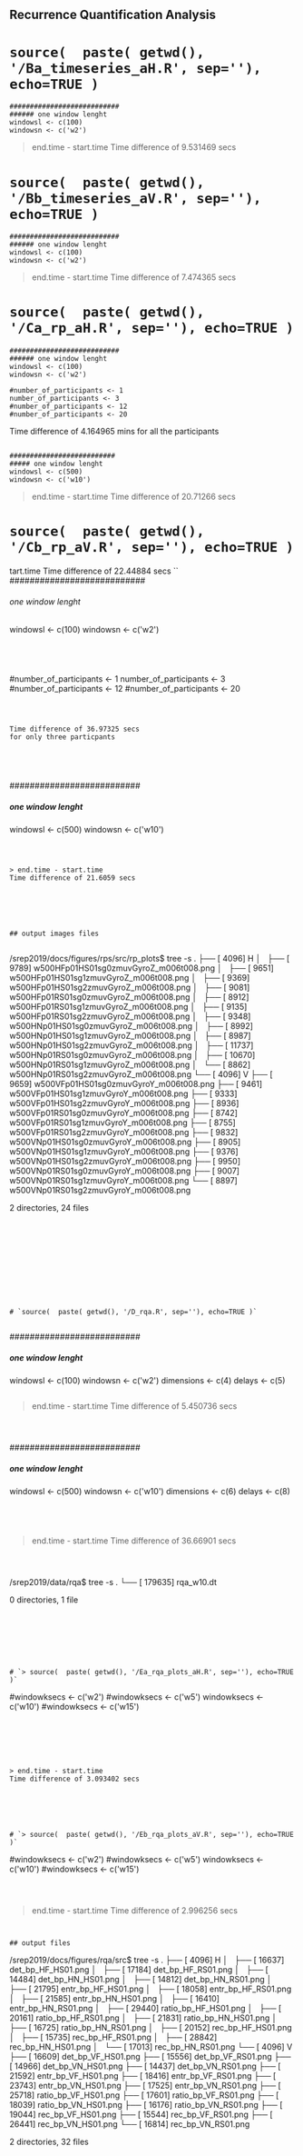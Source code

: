 Recurrence Quantification Analysis
---




# `source(  paste( getwd(), '/Ba_timeseries_aH.R', sep=''), echo=TRUE )`



```
###########################
###### one window lenght
windowsl <- c(100)
windowsn <- c('w2')
```

> end.time - start.time
Time difference of 9.531469 secs


# `source(  paste( getwd(), '/Bb_timeseries_aV.R', sep=''), echo=TRUE )`

```
###########################
###### one window lenght
windowsl <- c(100)
windowsn <- c('w2')
```



> end.time - start.time
Time difference of 7.474365 secs









# `source(  paste( getwd(), '/Ca_rp_aH.R', sep=''), echo=TRUE )`

```
###########################
###### one window lenght
windowsl <- c(100)
windowsn <- c('w2')
```



```
#number_of_participants <- 1
number_of_participants <- 3
#number_of_participants <- 12
#number_of_participants <- 20
```

Time difference of 4.164965 mins
for all the participants




```

##########################
##### one window lenght
windowsl <- c(500)
windowsn <- c('w10')
```




> end.time - start.time
Time difference of 20.71266 secs










# `source(  paste( getwd(), '/Cb_rp_aV.R', sep=''), echo=TRUE )`

tart.time
Time difference of 22.44884 secs
``
###########################
###### one window lenght
windowsl <- c(100)
windowsn <- c('w2')
```




```
#number_of_participants <- 1
number_of_participants <- 3
#number_of_participants <- 12
#number_of_participants <- 20
```



Time difference of 36.97325 secs
for only three particpants





```
##########################
##### one window lenght
windowsl <- c(500)
windowsn <- c('w10')
```



> end.time - start.time
Time difference of 21.6059 secs






## output images files


```

/srep2019/docs/figures/rps/src/rp_plots$ tree -s
.
├── [       4096]  H
│   ├── [       9789]  w500HFp01HS01sg0zmuvGyroZ_m006t008.png
│   ├── [       9651]  w500HFp01HS01sg1zmuvGyroZ_m006t008.png
│   ├── [       9369]  w500HFp01HS01sg2zmuvGyroZ_m006t008.png
│   ├── [       9081]  w500HFp01RS01sg0zmuvGyroZ_m006t008.png
│   ├── [       8912]  w500HFp01RS01sg1zmuvGyroZ_m006t008.png
│   ├── [       9135]  w500HFp01RS01sg2zmuvGyroZ_m006t008.png
│   ├── [       9348]  w500HNp01HS01sg0zmuvGyroZ_m006t008.png
│   ├── [       8992]  w500HNp01HS01sg1zmuvGyroZ_m006t008.png
│   ├── [       8987]  w500HNp01HS01sg2zmuvGyroZ_m006t008.png
│   ├── [      11737]  w500HNp01RS01sg0zmuvGyroZ_m006t008.png
│   ├── [      10670]  w500HNp01RS01sg1zmuvGyroZ_m006t008.png
│   └── [       8862]  w500HNp01RS01sg2zmuvGyroZ_m006t008.png
└── [       4096]  V
    ├── [       9659]  w500VFp01HS01sg0zmuvGyroY_m006t008.png
    ├── [       9461]  w500VFp01HS01sg1zmuvGyroY_m006t008.png
    ├── [       9333]  w500VFp01HS01sg2zmuvGyroY_m006t008.png
    ├── [       8936]  w500VFp01RS01sg0zmuvGyroY_m006t008.png
    ├── [       8742]  w500VFp01RS01sg1zmuvGyroY_m006t008.png
    ├── [       8755]  w500VFp01RS01sg2zmuvGyroY_m006t008.png
    ├── [       9832]  w500VNp01HS01sg0zmuvGyroY_m006t008.png
    ├── [       8905]  w500VNp01HS01sg1zmuvGyroY_m006t008.png
    ├── [       9376]  w500VNp01HS01sg2zmuvGyroY_m006t008.png
    ├── [       9950]  w500VNp01RS01sg0zmuvGyroY_m006t008.png
    ├── [       9007]  w500VNp01RS01sg1zmuvGyroY_m006t008.png
    └── [       8897]  w500VNp01RS01sg2zmuvGyroY_m006t008.png

2 directories, 24 files

```











# `source(  paste( getwd(), '/D_rqa.R', sep=''), echo=TRUE )`


```

##########################
##### one window lenght
windowsl <- c(100)
windowsn <- c('w2')
dimensions <- c(4)
delays <- c(5)
```

```
> end.time - start.time
Time difference of 5.450736 secs
```



```
##########################
##### one window lenght
windowsl <- c(500)
windowsn <- c('w10')
dimensions <- c(6)
delays <- c(8)
```




```
> end.time - start.time
Time difference of 36.66901 secs
```



```
/srep2019/data/rqa$ tree -s
.
└── [     179635]  rqa_w10.dt

0 directories, 1 file
```







# `> source(  paste( getwd(), '/Ea_rqa_plots_aH.R', sep=''), echo=TRUE )`

```
#windowksecs <- c('w2')
#windowksecs <- c('w5')
windowksecs <- c('w10')
#windowksecs <- c('w15')
```






> end.time - start.time
Time difference of 3.093402 secs






# `> source(  paste( getwd(), '/Eb_rqa_plots_aV.R', sep=''), echo=TRUE )`

```
#windowksecs <- c('w2')
#windowksecs <- c('w5')
windowksecs <- c('w10')
#windowksecs <- c('w15')
```



```
> end.time - start.time
Time difference of 2.996256 secs
```


## output files

```

/srep2019/docs/figures/rqa/src$ tree -s
.
├── [       4096]  H
│   ├── [      16637]  det_bp_HF_HS01.png
│   ├── [      17184]  det_bp_HF_RS01.png
│   ├── [      14484]  det_bp_HN_HS01.png
│   ├── [      14812]  det_bp_HN_RS01.png
│   ├── [      21795]  entr_bp_HF_HS01.png
│   ├── [      18058]  entr_bp_HF_RS01.png
│   ├── [      21585]  entr_bp_HN_HS01.png
│   ├── [      16410]  entr_bp_HN_RS01.png
│   ├── [      29440]  ratio_bp_HF_HS01.png
│   ├── [      20161]  ratio_bp_HF_RS01.png
│   ├── [      21831]  ratio_bp_HN_HS01.png
│   ├── [      16725]  ratio_bp_HN_RS01.png
│   ├── [      20152]  rec_bp_HF_HS01.png
│   ├── [      15735]  rec_bp_HF_RS01.png
│   ├── [      28842]  rec_bp_HN_HS01.png
│   └── [      17013]  rec_bp_HN_RS01.png
└── [       4096]  V
    ├── [      16609]  det_bp_VF_HS01.png
    ├── [      15556]  det_bp_VF_RS01.png
    ├── [      14966]  det_bp_VN_HS01.png
    ├── [      14437]  det_bp_VN_RS01.png
    ├── [      21592]  entr_bp_VF_HS01.png
    ├── [      18416]  entr_bp_VF_RS01.png
    ├── [      23743]  entr_bp_VN_HS01.png
    ├── [      17525]  entr_bp_VN_RS01.png
    ├── [      25718]  ratio_bp_VF_HS01.png
    ├── [      17601]  ratio_bp_VF_RS01.png
    ├── [      18039]  ratio_bp_VN_HS01.png
    ├── [      16176]  ratio_bp_VN_RS01.png
    ├── [      19044]  rec_bp_VF_HS01.png
    ├── [      15544]  rec_bp_VF_RS01.png
    ├── [      26441]  rec_bp_VN_HS01.png
    └── [      16814]  rec_bp_VN_RS01.png

2 directories, 32 files


```









